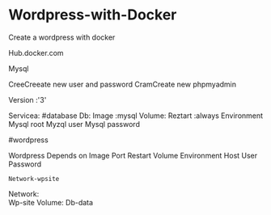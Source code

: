 # Wordpress-with-Docker
Create a wordpress with docker
 
 
 Hub.docker.com
 
 Mysql 
 
 CreeCreeate new user and password
 CramCreate new phpmyadmin
   
   
   Version :'3'
   
   
   Servicea:
   #database
   Db:
   Image :mysql 
   Volume:
   Reztart :always
   Environment 
   Mysql root 
   Myzql user
   Mysql password
   
   
   #wordpress
   
   
   Wordpress
   Depends on
   Image 
   Port
   Restart 
   Volume 
   Environment 
      Host
      User
      Password 
      
    Network-wpsite
    
   Network:   
   Wp-site
   Volume:
   Db-data
   
      
   
   
   
